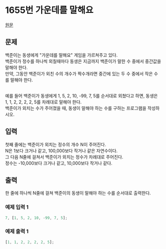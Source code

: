 # 1655번 가운데를 말해요

[원문](https://www.acmicpc.net/problem/1655)

## 문제

백준이는 동생에게 "가운데를 말해요" 게임을 가르쳐주고 있다.<br /> 백준이가 정수를 하나씩 외칠때마다 동생은 지금까지 백준이가 말한 수 중에서 중간값을 말해야 한다.<br />만약, 그동안 백준이가 외친 수의 개수가 짝수개라면 중간에 있는 두 수 중에서 작은 수를 말해야 한다.<br /><br />

예를 들어 백준이가 동생에게 1, 5, 2, 10, -99, 7, 5를 순서대로 외쳤다고 하면, 동생은 1, 1, 2, 2, 2, 2, 5를 차례대로 말해야 한다.<br />백준이가 외치는 수가 주어졌을 때, 동생이 말해야 하는 수를 구하는 프로그램을 작성하시오.

## 입력

첫째 줄에는 백준이가 외치는 정수의 개수 N이 주어진다.<br />N은 1보다 크거나 같고, 100,000보다 작거나 같은 자연수이다.<br />그 다음 N줄에 걸쳐서 백준이가 외치는 정수가 차례대로 주어진다.<br />정수는 -10,000보다 크거나 같고, 10,000보다 작거나 같다.

## 출력

한 줄에 하나씩 N줄에 걸쳐 백준이의 동생이 말해야 하는 수를 순서대로 출력한다.

### 예제 입력 1

```js
7, [1, 5, 2, 10, -99, 7, 5];
```

### 예제 출력 1

```js
[1, 1, 2, 2, 2, 2, 5];
```
